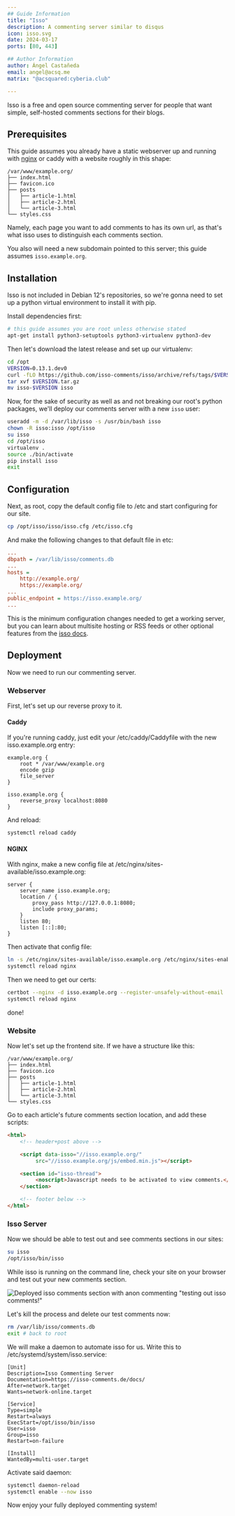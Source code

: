 ```yaml
---
## Guide Information
title: "Isso"
description: A commenting server similar to disqus
icon: isso.svg
date: 2024-03-17
ports: [80, 443]

## Author Information
author: Ángel Castañeda
email: angel@acsq.me
matrix: "@acsquared:cyberia.club"

---
```


Isso is a free and open source commenting server for people that want simple, self-hosted comments sections for their blogs.

## Prerequisites

This guide assumes you already have a static webserver up and running with [nginx](/server/nginx) or caddy with a website roughly in this shape:

```
/var/www/example.org/
├── index.html
├── favicon.ico
├── posts
│   ├── article-1.html
│   ├── article-2.html
│   └── article-3.html
└── styles.css
```

Namely, each page you want to add comments to has its own url, as that's what isso uses to distinguish each comments section.

You also will need a new subdomain pointed to this server; this guide assumes `isso.example.org`.

## Installation

Isso is not included in Debian 12's repositories, so we're gonna need to set up a python virtual environment to install it with pip.

Install dependencies first:

```sh
# this guide assumes you are root unless otherwise stated
apt-get install python3-setuptools python3-virtualenv python3-dev
```

Then let's download the latest release and set up our virtualenv:

```sh
cd /opt
VERSION=0.13.1.dev0
curl -fLO https://github.com/isso-comments/isso/archive/refs/tags/$VERSION.tar.gz
tar xvf $VERSION.tar.gz
mv isso-$VERSION isso
```

Now, for the sake of security as well as and not breaking our root's python packages, we'll deploy our comments server with a new `isso` user:

```sh
useradd -m -d /var/lib/isso -s /usr/bin/bash isso
chown -R isso:isso /opt/isso
su isso
cd /opt/isso
virtualenv .
source ./bin/activate
pip install isso
exit
```

## Configuration

Next, as root, copy the default config file to /etc and start configuring for our site.

```sh
cp /opt/isso/isso/isso.cfg /etc/isso.cfg
```

And make the following changes to that default file in etc:

```ini
...
dbpath = /var/lib/isso/comments.db
...
hosts =
    http://example.org/
    https://example.org/
...
public_endpoint = https://isso.example.org/
...
```

This is the minimum configuration changes needed to get a working server, but you can learn about multisite hosting or RSS feeds or other optional features from the [isso docs](https://isso-comments.de/docs/reference/server-config/).

## Deployment

Now we need to run our commenting server.

### Webserver

First, let's set up our reverse proxy to it.

#### Caddy

If you're running caddy, just edit your /etc/caddy/Caddyfile with the new isso.example.org entry:

```caddyfile
example.org {
    root * /var/www/example.org
    encode gzip
    file_server
}

isso.example.org {
    reverse_proxy localhost:8080
}
```

And reload:

```sh
systemctl reload caddy
```

#### NGINX

With nginx, make a new config file at /etc/nginx/sites-available/isso.example.org:

```nginx
server {
    server_name isso.example.org;
    location / {
        proxy_pass http://127.0.0.1:8080;
        include proxy_params;
    }
    listen 80;
    listen [::]:80;
}
```

Then activate that config file:

```sh
ln -s /etc/nginx/sites-available/isso.example.org /etc/nginx/sites-enabled/isso.example.org
systemctl reload nginx
```

Then we need to get our certs:

```sh
certbot --nginx -d isso.example.org --register-unsafely-without-email
systemctl reload nginx
```

done!

### Website

Now let's set up the frontend site. If we have a structure like this:

```
/var/www/example.org/
├── index.html
├── favicon.ico
├── posts
│   ├── article-1.html
│   ├── article-2.html
│   └── article-3.html
└── styles.css
```

Go to each article's future comments section location, and add these scripts:

```html
<html>
    <!-- header+post above -->

    <script data-isso="//isso.example.org/"
         src="//isso.example.org/js/embed.min.js"></script>

    <section id="isso-thread">
         <noscript>Javascript needs to be activated to view comments.</noscript>
    </section>

    <!-- footer below -->
</html>
```

### Isso Server

Now we should be able to test out and see comments sections in our sites:

```sh
su isso
/opt/isso/bin/isso
```

While isso is running on the command line, check your site on your browser and test out your new comments section.

![Deployed isso comments section with anon commenting "testing out isso comments!"](01-comments.png)

Let's kill the process and delete our test comments now:

```sh
rm /var/lib/isso/comments.db
exit # back to root
```

We will make a daemon to automate isso for us. Write this to /etc/systemd/system/isso.service:

```systemd
[Unit]
Description=Isso Commenting Server
Documentation=https://isso-comments.de/docs/
After=network.target
Wants=network-online.target

[Service]
Type=simple
Restart=always
ExecStart=/opt/isso/bin/isso
User=isso
Group=isso
Restart=on-failure

[Install]
WantedBy=multi-user.target
```

Activate said daemon:

```sh
systemctl daemon-reload
systemctl enable --now isso
```

Now enjoy your fully deployed commenting system!
